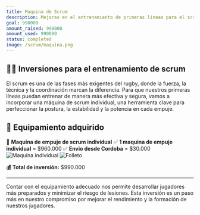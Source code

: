 ```yaml
---
title: Maquina de Scrum
description: Mejoras en el entrenamiento de primeras lineas para el scrum.
goal: 990000
amount_raised: 990000
amount_used: 990000
status: completed
image: /scrum/maquina.png
---
```


## 🏋️‍♂️ Inversiones para el entrenamiento de scrum

El scrum es una de las fases más exigentes del rugby, donde la fuerza, la técnica y la coordinación marcan la diferencia. Para que nuestros primeras líneas puedan entrenar de manera más efectiva y segura, vamos a incorporar una máquina de scrum individual, una herramienta clave para perfeccionar la postura, la estabilidad y la potencia en cada empuje.

## 💪 Equipamiento adquirido

📌 **Maquina de empuje de scrum individual**
✅ **1 maquina de empuje individual** = $960.000
✅ **Envio desde Cordoba** = $30.000
![Maquina individual](/scrum/maquina.png)
![Folleto](/scrum/folleto.png)

**💰 Total de inversión:** $990.000

---

Contar con el equipamiento adecuado nos permite desarrollar jugadores más preparados y minimizar el riesgo de lesiones. Esta inversión es un paso más en nuestro compromiso por mejorar el rendimiento y la formación de nuestros jugadores.
